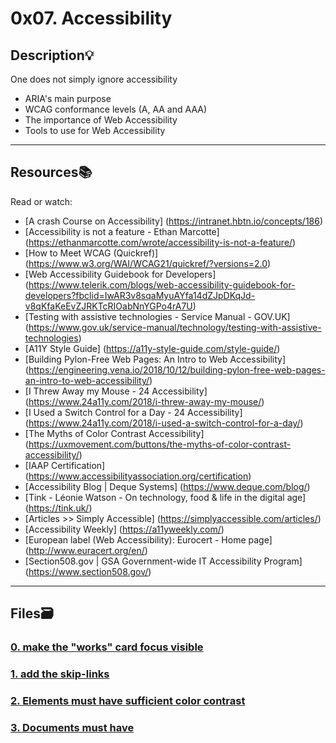 # 0x07. Accessibility

## Description:bulb:

One does not simply ignore accessibility

- ARIA's main purpose
- WCAG conformance levels (A, AA and AAA)
- The importance of Web Accessibility
- Tools to use for Web Accessibility

---

## Resources:books:

Read or watch:

- [A crash Course on Accessibility] (https://intranet.hbtn.io/concepts/186)
- [Accessibility is not a feature - Ethan Marcotte] (https://ethanmarcotte.com/wrote/accessibility-is-not-a-feature/)
- [How to Meet WCAG (Quickref)] (https://www.w3.org/WAI/WCAG21/quickref/?versions=2.0)
- [Web Accessibility Guidebook for Developers] (https://www.telerik.com/blogs/web-accessibility-guidebook-for-developers?fbclid=IwAR3v8sqaMyuAYfa14dZJpDKqJd-v8qKfaKeEvZJRKTcRIOabNnYGPo4rA7U)
- [Testing with assistive technologies - Service Manual - GOV.UK] (https://www.gov.uk/service-manual/technology/testing-with-assistive-technologies)
- [A11Y Style Guide] (https://a11y-style-guide.com/style-guide/)
- [Building Pylon-Free Web Pages: An Intro to Web Accessibility] (https://engineering.vena.io/2018/10/12/building-pylon-free-web-pages-an-intro-to-web-accessibility/)
- [I Threw Away my Mouse - 24 Accessibility] (https://www.24a11y.com/2018/i-threw-away-my-mouse/)
- [I Used a Switch Control for a Day - 24 Accessibility] (https://www.24a11y.com/2018/i-used-a-switch-control-for-a-day/)
- [The Myths of Color Contrast Accessibility] (https://uxmovement.com/buttons/the-myths-of-color-contrast-accessibility/)
- [IAAP Certification] (https://www.accessibilityassociation.org/certification)
- [Accessibility Blog | Deque Systems] (https://www.deque.com/blog/)
- [Tink - Léonie Watson - On technology, food & life in the digital age] (https://tink.uk/)
- [Articles >> Simply Accessible] (https://simplyaccessible.com/articles/)
- [Accessibility Weekly] (https://a11yweekly.com/)
- [European label (Web Accessibility): Eurocert - Home page] (http://www.euracert.org/en/)
- [Section508.gov | GSA Government-wide IT Accessibility Program] (https://www.section508.gov/)

---

## Files:card_file_box:

### [0. make the "works" card focus visible](./keyboard/01-styles.css)

### [1. add the skip-links](./skip-links/01-index.html)

### [2. Elements must have sufficient color contrast](./fix-a11y/01-index.html)

### [3. Documents must have <title> element to aid in navigation](./fix-a11y/02-index.html)

### [4. <html> element must have a lang attribute](./fix-a11y/03-index.html)

### [5. Images must have alternate text](./fix-a11y/04-index.html)

### [6. Form elements must have labels](./fix-a11y/05-index.html)

### [7. Links must have discernible text](./fix-a11y/06-index.html)

### [8. Zooming and scaling must not be disabled](./fix-a11y/07-index.html)

### [9. Heading levels should only increase by one and all page content must be contained by landmarks](./fix-a11y/08-index.html)

### [10. Document must have one main landmark](./fix-a11y/09-index.html)

### [11. More than 2 elements become list](./fix-a11y/10-index.html)

---

## Author

- **Charlian Imoisili** - [CharlyAnne](https://github.com/charlyAnne) - [twitter:speech_balloon:](https://twitter.com/Imoisiliii)
